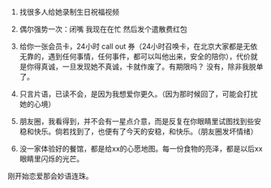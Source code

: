 1. 找很多人给她录制生日祝福视频
2. 偶尔强势一次：闭嘴 我现在在忙 然后发个遣散费红包
3. 给你一张会员卡，24小时 call out 券（24小时召唤卡，在北京大家都是无依无靠的，遇到任何事情，任何事件，都可以叫他出来，安全的陪你），代价就是你得真诚，一旦发现她不真诚，卡就作废了。有期限吗？ 没有，除非我脱单了。


1. 只言片语，已读不会，是因为我想爱你更久。（因为那时候回了，可能会打扰她的心境）
2. 朋友圈，我看得到，并不会有一星点介意，而是反复在你眼睛里试图找到些安稳和快乐。倘若找到了，也便有了今天的安稳，和快乐。（朋友圈发坏情绪）
3. 没一家体验好的餐馆，都是给xx的心愿地图。每一份食物的亮泽，都是以后xx眼睛里闪烁的光芒。

刚开始恋爱那会妙语连珠。